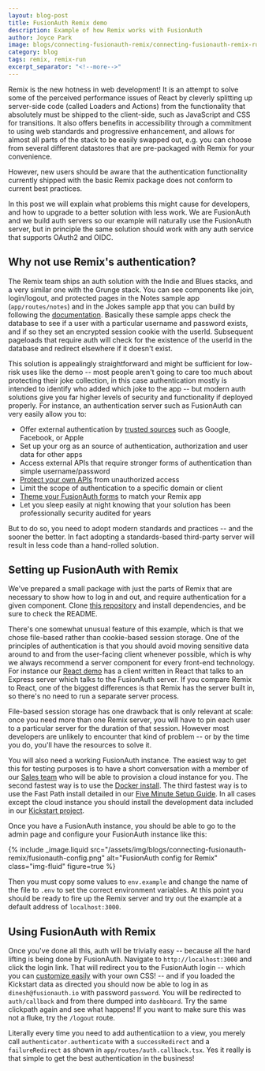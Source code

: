 ```yaml
---
layout: blog-post
title: FusionAuth Remix demo
description: Example of how Remix works with FusionAuth
author: Joyce Park
image: blogs/connecting-fusionauth-remix/connecting-fusionauth-remix-runapp.png
category: blog
tags: remix, remix-run
excerpt_separator: "<!--more-->"
---
```


Remix is the new hotness in web development! It is an attempt to solve some of the perceived performance issues of React by cleverly splitting up server-side code (called Loaders and Actions) from the functionality that absolutely must be shipped to the client-side, such as JavaScript and CSS for transitions. It also offers benefits in accessibility through a commitment to using web standards and progressive enhancement, and allows for almost all parts of the stack to be easily swapped out, e.g. you can choose from several different datastores that are pre-packaged with Remix for your convenience.

However, new users should be aware that the authentication functionality currently shipped with the basic Remix package does not conform to current best practices.

<!--more-->

In this post we will explain what problems this might cause for developers, and how to upgrade to a better solution with less work. We are FusionAuth and we build auth servers so our example will naturally use the FusionAuth server, but in principle the same solution should work with any auth service that supports OAuth2 and OIDC.

## Why not use Remix's authentication?

The Remix team ships an auth solution with the Indie and Blues stacks, and a very similar one with the Grunge stack. You can see components like join, login/logout, and protected pages in the Notes sample app (`app/routes/notes`) and in the Jokes sample app that you can build by following the [documentation](https://remix.run/docs/en/v1/tutorials/jokes). Basically these sample apps check the database to see if a user with a particular username and password exists, and if so they set an encrypted session cookie with the userId. Subsequent pageloads that require auth will check for the existence of the userId in the database and redirect elsewhere if it doesn't exist.

This solution is appealingly straightforward and might be sufficient for low-risk uses like the demo -- most people aren't going to care too much about protecting their joke collection, in this case authentication mostly is intended to identify who added which joke to the app -- but modern auth solutions give you far higher levels of security and functionality if deployed properly. For instance, an authentication server such as FusionAuth can very easily allow you to:

* Offer external authentication by [trusted sources](/docs/v1/tech/identity-providers/) such as Google, Facebook, or Apple
* Set up your org as an source of authentication, authorization and user data for other apps
* Access external APIs that require stronger forms of authentication than simple username/password
* [Protect your own APIs](/docs/v1/tech/guides/api-authorization) from unauthorized access
* Limit the scope of authentication to a specific domain or client
* [Theme your FusionAuth forms](/docs/v1/tech/themes/) to match your Remix app 
* Let you sleep easily at night knowing that your solution has been professionally security audited for years

But to do so, you need to adopt modern standards and practices -- and the sooner the better. In fact adopting a standards-based third-party server will result in less code than a hand-rolled solution.

## Setting up FusionAuth with Remix

We've prepared a small package with just the parts of Remix that are necessary to show how to log in and out, and require authentication for a given component. Clone [this repository](https://github.com/FusionAuth/fusionauth-example-remix) and install dependencies, and be sure to check the README.

There's one somewhat unusual feature of this example, which is that we chose file-based rather than cookie-based session storage. One of the principles of authentication is that you should avoid moving sensitive data around to and from the user-facing client whenever possible, which is why we always recommend a server component for every front-end technology. For instance our [React demo](https://github.com/FusionAuth/fusionauth-example-react-2.0) has a client written in React that talks to an Express server which talks to the FusionAuth server. If you compare Remix to React, one of the biggest differences is that Remix has the server built in, so there's no need to run a separate server process.

File-based session storage has one drawback that is only relevant at scale: once you need more than one Remix server, you will have to pin each user to a particular server for the duration of that session. However most developers are unlikely to encounter that kind of problem -- or by the time you do, you'll have the resources to solve it.

You will also need a working FusionAuth instance. The easiest way to get this for testing purposes is to have a short conversation with a member of our [Sales team](/contact) who will be able to provision a cloud instance for you. The second fastest way is to use the [Docker install](/docs/v1/tech/installation-guide/docker). The third fastest way is to use the Fast Path install detailed in our [Five Minute Setup Guide](/docs/v1/tech/5-minute-setup-guide). In all cases except the cloud instance you should install the development data included in our [Kickstart project](https://github.com/FusionAuth/fusionauth-example-kickstart/tree/master/fusionauth).

Once you have a FusionAuth instance, you should be able to go to the admin page and configure your FusionAuth instance like this:

{% include _image.liquid src="/assets/img/blogs/connecting-fusionauth-remix/fusionauth-config.png" alt="FusionAuth config for Remix" class="img-fluid" figure=true %}

Then you must copy some values to `env.example` and change the name of the file to `.env` to set the correct environment variables. At this point you should be ready to fire up the Remix server and try out the example at a default address of `localhost:3000`.

## Using FusionAuth with Remix

Once you've done all this, auth will be trivially easy -- because all the hard lifting is being done by FusionAuth. Navigate to `http://localhost:3000` and click the login link. That will redirect you to the FusionAuth login -- which you can [customize easily](/docs/v1/tech/themes/) with your own CSS! -- and if you loaded the Kickstart data as directed you should now be able to log in as `dinesh@fusionauth.io` with password `password`. You will be redirected to `auth/callback` and from there dumped into `dashboard`. Try the same clickpath again and see what happens! If you want to make sure this was not a fluke, try the `/logout` route.

Literally every time you need to add authenticatiion to a view, you merely call `authenticator.authenticate` with a `successRedirect` and a `failureRedirect` as shown in `app/routes/auth.callback.tsx`. Yes it really is that simple to get the best authentication in the business!

